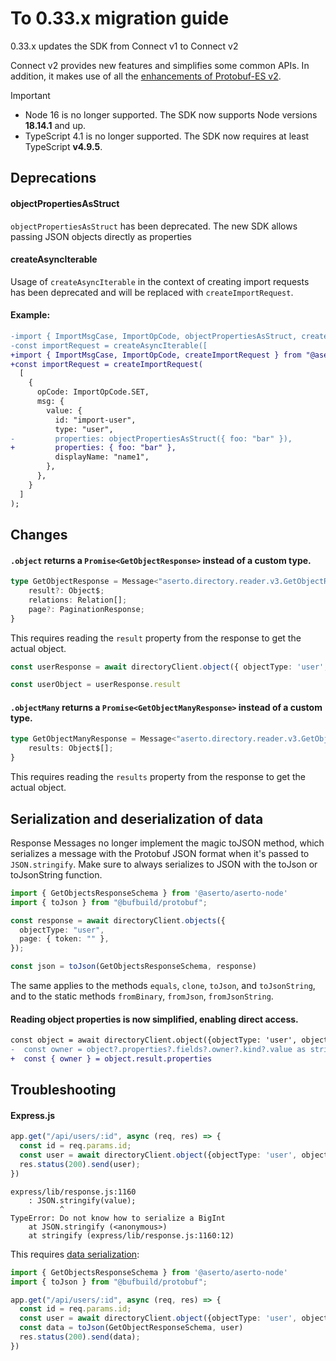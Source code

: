 # To 0.33.x migration guide

0.33.x updates the SDK from Connect v1 to Connect v2

Connect v2 provides new features and simplifies some common APIs. In addition,
it makes use of all the [enhancements of Protobuf-ES v2](https://buf.build/blog/protobuf-es-v2).

> [!IMPORTANT]
>
> - Node 16 is no longer supported. The SDK now supports Node versions **18.14.1** and up.
> - TypeScript 4.1 is no longer supported. The SDK now requires at least TypeScript **v4.9.5**.

## Deprecations

#### objectPropertiesAsStruct

 `objectPropertiesAsStruct` has been deprecated. The new SDK allows passing JSON objects directly as properties

#### createAsyncIterable
Usage of `createAsyncIterable` in the context of creating import requests has been deprecated and will be replaced with `createImportRequest`.

#### Example:
```diff
-import { ImportMsgCase, ImportOpCode, objectPropertiesAsStruct, createAsyncIterable } from "@aserto/aserto-node"
-const importRequest = createAsyncIterable([
+import { ImportMsgCase, ImportOpCode, createImportRequest } from "@aserto/aserto-node"
+const importRequest = createImportRequest(
  [
    {
      opCode: ImportOpCode.SET,
      msg: {
        value: {
          id: "import-user",
          type: "user",
-         properties: objectPropertiesAsStruct({ foo: "bar" }),
+         properties: { foo: "bar" },
          displayName: "name1",
        },
      },
    }
  ]
);
```

## Changes

#### `.object` returns a `Promise<GetObjectResponse>` instead of a custom type.
```ts
type GetObjectResponse = Message<"aserto.directory.reader.v3.GetObjectResponse"> & {
    result?: Object$;
    relations: Relation[];
    page?: PaginationResponse;
}
```

This requires reading the `result` property from the response to get the actual object.

```ts
const userResponse = await directoryClient.object({ objectType: 'user', objectId: 'euang@acmecorp.com' });

const userObject = userResponse.result
```

#### `.objectMany` returns a `Promise<GetObjectManyResponse>` instead of a custom type.

```ts
type GetObjectManyResponse = Message<"aserto.directory.reader.v3.GetObjectManyResponse"> & {
    results: Object$[];
}
```

This requires reading the `results` property from the response to get the actual object.

## Serialization and deserialization of data

Response Messages no longer implement the magic toJSON method, which serializes a message with the Protobuf JSON format when it's passed to `JSON.stringify`. Make sure to always serializes to JSON with the toJson or toJsonString function.

```ts
import { GetObjectsResponseSchema } from '@aserto/aserto-node'
import { toJson } from "@bufbuild/protobuf";

const response = await directoryClient.objects({
  objectType: "user",
  page: { token: "" },
});

const json = toJson(GetObjectsResponseSchema, response)
```

The same applies to the methods `equals`, `clone`, `toJson`, and `toJsonString`, and to the static methods `fromBinary`, `fromJson`, `fromJsonString`.


#### Reading object properties is now simplified, enabling direct access.
```diff
const object = await directoryClient.object({objectType: 'user', objectId: "key"});
-  const owner = object?.properties?.fields?.owner?.kind?.value as string
+  const { owner } = object.result.properties
```

## Troubleshooting

#### Express.js
```ts
app.get("/api/users/:id", async (req, res) => {
  const id = req.params.id;
  const user = await directoryClient.object({objectType: 'user', objectId: "key"});
  res.status(200).send(user);
})
```

```
express/lib/response.js:1160
    : JSON.stringify(value);
           ^
TypeError: Do not know how to serialize a BigInt
    at JSON.stringify (<anonymous>)
    at stringify (express/lib/response.js:1160:12)
```

This requires [data serialization](#serialization-and-deserialization-of-data):

```ts
import { GetObjectsResponseSchema } from '@aserto/aserto-node'
import { toJson } from "@bufbuild/protobuf";

app.get("/api/users/:id", async (req, res) => {
  const id = req.params.id;
  const user = await directoryClient.object({objectType: 'user', objectId: "key"});
  const data = toJson(GetObjectResponseSchema, user)
  res.status(200).send(data);
})
```

